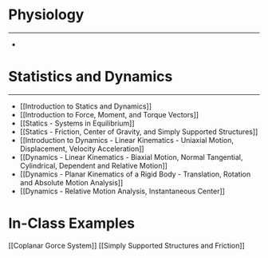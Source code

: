 # Physiology
---
- 
# Statistics and Dynamics
---
- [[Introduction to Statics and Dynamics]]
- [[Introduction to Force, Moment, and Torque Vectors]]
- [[Statics - Systems in Equilibrium]]
- [[Statics - Friction, Center of Gravity, and Simply Supported Structures]]
- [[Introduction to Dynamics - Linear Kinematics - Uniaxial Motion, Displacement, Velocity Acceleration]]
- [[Dynamics - Linear Kinematics - Biaxial Motion, Normal Tangential, Cylindrical, Dependent and Relative Motion]]
- [[Dynamics - Planar Kinematics of a Rigid Body - Translation, Rotation and Absolute Motion Analysis]]
- [[Dynamics - Relative Motion Analysis, Instantaneous Center]]
# In-Class Examples
[[Coplanar Gorce System]]
[[Simply Supported Structures and Friction]]
